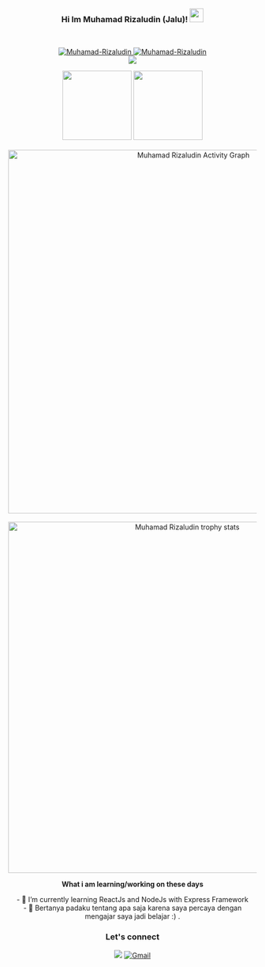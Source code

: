 <h3 align="center">
  Hi Im Muhamad Rizaludin (Jalu)!
  <img src="https://media.giphy.com/media/hvRJCLFzcasrR4ia7z/giphy.gif" width="28">
</h3> <br/>
<p align="center">
  	<a href="https://github.com/Muhamad-Rizaludin">
		<img src="https://komarev.com/ghpvc/?username=Muhamad-Rizaludin&label=Profile%20views&color=0e75b6&style=flat" alt="Muhamad-Rizaludin" />
	</a>
	<a href="https://github.com/Muhamad-Rizaludin">
		<img src="https://img.shields.io/github/followers/Muhamad-Rizaludin?label=Followers" alt="Muhamad-Rizaludin" />
	</a><br/>
  <a href="https://github.com/Muhamad-Rizaludin/"><img src="https://readme-typing-svg.herokuapp.com?color=8B64FF&center=true&vCenter=true&lines=Student+STMIK+Bandung;Major+Informatic+Enginering;Berusaha+Menjadi+Lebih+Baik;"></a>
</p>

<p align='center'>
      <a href="https://github.com/Muhamad-Rizaludin/"><img src="https://github-readme-stats.vercel.app/api/top-langs/?username=bayuik&layout=compact&icon_color=fff&title_color=fff&text_color=fff&bg_color=8B64FF" height=140 /></a>
        <a href="https://github.com/Muhamad-Rizaludin/">  <img src="https://github-readme-stats.vercel.app/api?username=Muhamad-Rizaludin&hide=contribs,prs&show_icons=true&hide_border=true&title_color=fff&text_color=fff&icon_color=fff&bg_color=8B64FF" height='140' /></a><br/><br/>
       <a href="https://github.com/Muhamad-Rizaludin/"><img width="735px" alt="Muhamad Rizaludin Activity Graph" src="https://activity-graph.herokuapp.com/graph?username=Muhamad-Rizaludin&theme=github&line=8B64FF&point=d62976" /></a><br/><br/>
       <a href="https://github.com/Muhamad-Rizaludin">
   <img align="center" width="710px" src="https://github-profile-trophy.vercel.app/?username=Muhamad-Rizaludin&column=7" alt="Muhamad Rizaludin trophy stats"/>
   </a><br/>
</p>

<div align='center'>
     <p><strong>What i am learning/working on these days</strong></p>
    - 🌱 I’m currently learning ReactJs and NodeJs with Express Framework</br>
    - 💬 Bertanya padaku tentang apa saja karena saya percaya dengan mengajar saya jadi belajar :) .</br>
</div>
<h3 align='center'>Let's connect</h3>
<p align='center'>
    <a href="https://www.linkedin.com/in/muhamad-rizaludin-754b821aa/?utm_source=Linkedln_MuhamadRizaludin" target="blank">
      <img src="https://img.shields.io/badge/Muhamad_Rizaludin-30302f?style=flat&logo=linkedin" /></a>
    <a href="mailto:muhamadrizaludin24@gmail.com.com"><img img src="https://img.shields.io/badge/gmail-%23EA4335.svg?style=plastic&logo=gmail&logoColor=white" alt="Gmail"/></a>
</p>

